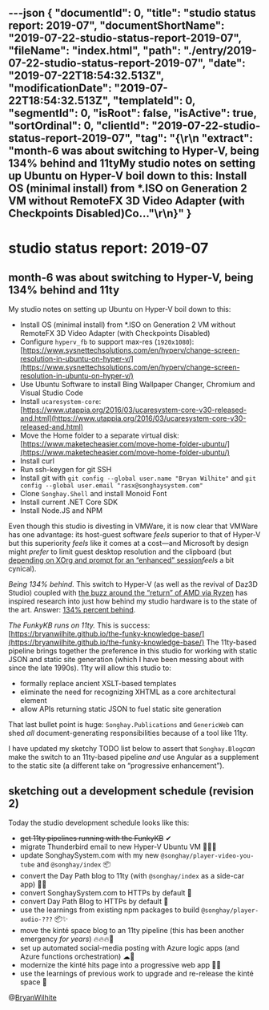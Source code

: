 ---json
{
  "documentId": 0,
  "title": "studio status report: 2019-07",
  "documentShortName": "2019-07-22-studio-status-report-2019-07",
  "fileName": "index.html",
  "path": "./entry/2019-07-22-studio-status-report-2019-07",
  "date": "2019-07-22T18:54:32.513Z",
  "modificationDate": "2019-07-22T18:54:32.513Z",
  "templateId": 0,
  "segmentId": 0,
  "isRoot": false,
  "isActive": true,
  "sortOrdinal": 0,
  "clientId": "2019-07-22-studio-status-report-2019-07",
  "tag": "{\r\n  \"extract\": \"month-6 was about switching to Hyper-V, being 134% behind and 11tyMy studio notes on setting up Ubuntu on Hyper-V boil down to this: Install OS (minimal install) from *.ISO on Generation 2 VM without RemoteFX 3D Video Adapter (with Checkpoints Disabled)Co...\"\r\n}"
}
---

# studio status report: 2019-07

## month-6 was about switching to Hyper-V, being 134% behind and 11ty

My studio notes on setting up Ubuntu on Hyper-V boil down to this:

* Install OS (minimal install) from *.ISO on Generation 2 VM without RemoteFX 3D Video Adapter (with Checkpoints Disabled)
* Configure `hyperv_fb` to support max-res (`1920x1080`): [https://www.sysnettechsolutions.com/en/hyperv/change-screen-resolution-in-ubuntu-on-hyper-v/](https://www.sysnettechsolutions.com/en/hyperv/change-screen-resolution-in-ubuntu-on-hyper-v/)
* Use Ubuntu Software to install Bing Wallpaper Changer, Chromium and Visual Studio Code
* Install `ucaresystem-core`: [https://www.utappia.org/2016/03/ucaresystem-core-v30-released-and.html](https://www.utappia.org/2016/03/ucaresystem-core-v30-released-and.html)
* Move the Home folder to a separate virtual disk: [https://www.maketecheasier.com/move-home-folder-ubuntu/](https://www.maketecheasier.com/move-home-folder-ubuntu/)
* Install curl
* Run ssh-keygen for git SSH
* Install git with `git config --global user.name "Bryan Wilhite"` and `git config --global user.email "rasx@songhaysystem.com"`
* Clone `Songhay.Shell` and install Monoid Font
* Install current .NET Core SDK
* Install Node.JS and NPM

Even though this studio is divesting in VMWare, it is now clear that VMWare has one advantage: its host-guest software *feels* superior to that of Hyper-V but this superiority *feels* like it comes at a cost—and Microsoft by design might *prefer* to limit guest desktop resolution and the clipboard (but [depending on XOrg and prompt for an “enhanced” session](https://www.tenforums.com/virtualization/127999-hyper-v-windows-linux-rdc-rdp-no-connection-after-xorg-loging.html)*feels* a bit cynical).

*Being 134% behind.* This switch to Hyper-V (as well as the revival of Daz3D Studio) coupled with [the buzz around the “return” of AMD via Ryzen](https://www.youtube.com/watch?v=0GjSiLbCtHU) has inspired research into just how behind my studio hardware is to the state of the art. Answer: [134% percent behind](https://cpu.userbenchmark.com/Compare/AMD-Ryzen-7-2700X-vs-AMD-Phenom-II-X6-1055T/3958vs2003).

*The FunkyKB runs on 11ty.* This is success: [https://bryanwilhite.github.io/the-funky-knowledge-base/](https://bryanwilhite.github.io/the-funky-knowledge-base/) The 11ty-based pipeline brings together the preference in this studio for working with static JSON and static site generation (which I have been messing about with since the late 1990s). 11ty will allow this studio to:

* formally replace ancient XSLT-based templates
* eliminate the need for recognizing XHTML as a core architectural element
* allow APIs returning static JSON to fuel static site generation

That last bullet point is huge: `Songhay.Publications` and `GenericWeb` can shed *all* document-generating responsibilities because of a tool like 11ty.

I have updated my sketchy TODO list below to assert that `Songhay.Blog`*can* make the switch to an 11ty-based pipeline *and* use Angular as a supplement to the static site (a different take on “progressive enhancement”).

## sketching out a development schedule (revision 2)

Today the studio development schedule looks like this:

* <del>get 11ty pipelines running with the FunkyKB</del> ✔
* migrate Thunderbird email to new Hyper-V Ubuntu VM 🚜🚛🚛
* update SonghaySystem.com with my new `@songhay/player-video-you-tube` and `@songhay/index` 📦
* convert the Day Path blog to 11ty (with `@songhay/index` as a side-car app) 💪💡
* convert SonghaySystem.com to HTTPs by default 🔐
* convert Day Path Blog to HTTPs by default 🔐
* use the learnings from existing npm packages to build `@songhay/player-audio-???` 📦✨
* move the kinté space blog to an 11ty pipeline (this has been another emergency *for years*) 🔥🔥🔥😬
* set up automated social-media posting with Azure logic apps (and Azure functions orchestration) ☁🤖
* modernize the kinté hits page into a progressive web app 💄✨
* use the learnings of previous work to upgrade and re-release the kinté space 🚀

@[BryanWilhite](https://twitter.com/bryanwilhite)
